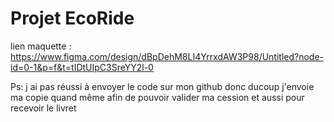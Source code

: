 # Projet EcoRide
lien maquette :
https://www.figma.com/design/dBpDehM8LI4YrrxdAW3P98/Untitled?node-id=0-1&p=f&t=tIDtUIpC3SreYY2l-0

Ps: j ai pas réussi à envoyer le code sur mon github donc ducoup j'envoie ma copie quand même afin de pouvoir valider ma cession
et aussi pour recevoir le livret
